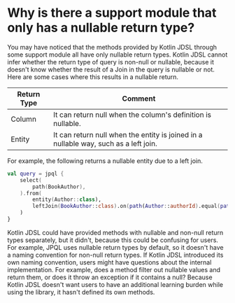 # Why is there a support module that only has a nullable return type?

You may have noticed that the methods provided by Kotlin JDSL through some support module all have only nullable return types.
Kotlin JDSL cannot infer whether the return type of query is non-null or nullable, because it doesn't know whether the result of a Join in the query is nullable or not.
Here are some cases where this results in a nullable return.

| Return Type | Comment                                                                              |
|-------------|--------------------------------------------------------------------------------------|
| Column      | It can return null when the column's definition is nullable.                         |
| Entity      | It can return null when the entity is joined in a nullable way, such as a left join. |

For example, the following returns a nullable entity due to a left join.

```kotlin
val query = jpql {
    select(
        path(BookAuthor),
    ).from(
        entity(Author::class),
        leftJoin(BookAuthor::class).on(path(Author::authorId).equal(path(BookAuthor::authorId)))
    )
}
```

Kotlin JDSL could have provided methods with nullable and non-null return types separately, but it didn't, because this could be confusing for users.
For example, JPQL uses nullable return types by default, so it doesn't have a naming convention for non-null return types.
If Kotlin JDSL introduced its own naming convention, users might have questions about the internal implementation.
For example, does a method filter out nullable values and return them, or does it throw an exception if it contains a null?
Because Kotlin JDSL doesn't want users to have an additional learning burden while using the library, it hasn't defined its own methods.
